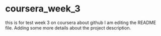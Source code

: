 # coursera_week_3
this is for test week 3 on coursera about github
I am editing the README file. Adding some more details about the project description.
